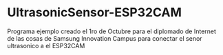 # UltrasonicSensor-ESP32CAM
Programa ejemplo creado el 1ro de Octubre para el diplomado de Internet de las cosas de Samsung Innovation Campus para conectar el senor ultrasonico a el ESP32CAM
